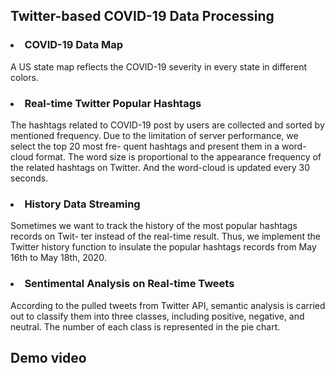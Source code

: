 ## Twitter-based COVID-19 Data Processing

### <li>COVID-19 Data Map</li>
A US state map reflects the COVID-19 severity in every state in different colors.

### <li>Real-time Twitter Popular Hashtags</li>
The hashtags related to COVID-19 post by users are collected and sorted by mentioned frequency. Due to the limitation of server performance, we select the top 20 most fre- quent hashtags and present them in a word- cloud format. The word size is proportional to the appearance frequency of the related hashtags on Twitter. And the word-cloud is updated every 30 seconds.

### <li>History Data Streaming</li>
Sometimes we want to track the history of the most popular hashtags records on Twit- ter instead of the real-time result. Thus, we implement the Twitter history function to insulate the popular hashtags records from May 16th to May 18th, 2020.

### <li>Sentimental Analysis on Real-time Tweets</li>
According to the pulled tweets from Twitter API, semantic analysis is carried out to classify them into three classes, including positive, negative, and neutral. The number of each class is represented in the pie chart.

## Demo video